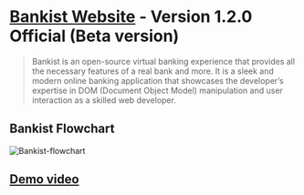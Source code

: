 # [Bankist Website](https://bankist-app-ayman99.netlify.app/) - Version 1.2.0 Official (Beta version)
> Bankist is an open-source virtual banking experience that provides all the necessary features of a real bank and more. It is a sleek and modern online banking application that showcases the developer’s expertise in DOM (Document Object Model) manipulation and user interaction as a skilled web developer.

## Bankist Flowchart
![Bankist-flowchart](https://github.com/Ayman-Sedik/Bankist-app/assets/87248906/292dea61-4088-45c7-a27c-8c2c97a9e3ef)

## [Demo video](https://drive.google.com/file/d/1glUNkfwdTgW6DD0JxTvhQqgFW1RK9yVe/view?usp=sharing)
